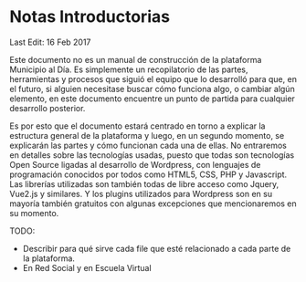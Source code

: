 # Notas Introductorias

Last Edit: 16 Feb 2017

Este documento no es un manual de construcción de la plataforma Municipio al Día. Es simplemente un recopilatorio de las partes, herramientas y procesos que siguió el equipo que lo desarrolló para que, en el futuro, si alguien necesitase buscar cómo funciona algo, o cambiar algún elemento, en este documento encuentre un punto de partida para cualquier desarrollo posterior.

Es por esto que el documento estará centrado en torno a explicar la estructura general de la plataforma y luego, en un segundo momento, se explicarán las partes y cómo funcionan cada una de ellas. No entraremos en detalles sobre las tecnologías usadas, puesto que todas son tecnologías Open Source ligadas al desarrollo de Wordpress, con lenguajes de programación conocidos por todos como HTML5, CSS, PHP y Javascript. Las librerías utilizadas son también todas de libre acceso como Jquery, Vue2.js y similares. Y los plugins utilizados para Wordpress son en su mayoría también gratuitos con algunas excepciones que mencionaremos en su momento.

TODO:

* Describir para qué sirve cada file que esté relacionado a cada parte de la plataforma.
* En Red Social y en Escuela Virtual



